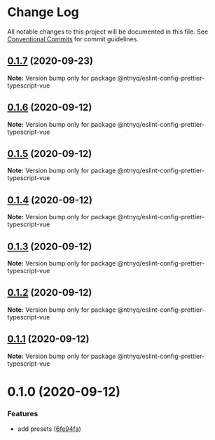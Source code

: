 # Change Log

All notable changes to this project will be documented in this file.
See [Conventional Commits](https://conventionalcommits.org) for commit guidelines.

## [0.1.7](https://github.com/ntnyq/configs/compare/@ntnyq/eslint-config-prettier-typescript-vue@0.1.6...@ntnyq/eslint-config-prettier-typescript-vue@0.1.7) (2020-09-23)

**Note:** Version bump only for package @ntnyq/eslint-config-prettier-typescript-vue

## [0.1.6](https://github.com/ntnyq/configs/compare/@ntnyq/eslint-config-prettier-typescript-vue@0.1.5...@ntnyq/eslint-config-prettier-typescript-vue@0.1.6) (2020-09-12)

**Note:** Version bump only for package @ntnyq/eslint-config-prettier-typescript-vue

## [0.1.5](https://github.com/ntnyq/configs/compare/@ntnyq/eslint-config-prettier-typescript-vue@0.1.4...@ntnyq/eslint-config-prettier-typescript-vue@0.1.5) (2020-09-12)

**Note:** Version bump only for package @ntnyq/eslint-config-prettier-typescript-vue

## [0.1.4](https://github.com/ntnyq/configs/compare/@ntnyq/eslint-config-prettier-typescript-vue@0.1.3...@ntnyq/eslint-config-prettier-typescript-vue@0.1.4) (2020-09-12)

**Note:** Version bump only for package @ntnyq/eslint-config-prettier-typescript-vue

## [0.1.3](https://github.com/ntnyq/configs/compare/@ntnyq/eslint-config-prettier-typescript-vue@0.1.2...@ntnyq/eslint-config-prettier-typescript-vue@0.1.3) (2020-09-12)

**Note:** Version bump only for package @ntnyq/eslint-config-prettier-typescript-vue

## [0.1.2](https://github.com/ntnyq/configs/compare/@ntnyq/eslint-config-prettier-typescript-vue@0.1.1...@ntnyq/eslint-config-prettier-typescript-vue@0.1.2) (2020-09-12)

**Note:** Version bump only for package @ntnyq/eslint-config-prettier-typescript-vue

## [0.1.1](https://github.com/ntnyq/configs/compare/@ntnyq/eslint-config-prettier-typescript-vue@0.1.0...@ntnyq/eslint-config-prettier-typescript-vue@0.1.1) (2020-09-12)

**Note:** Version bump only for package @ntnyq/eslint-config-prettier-typescript-vue

# 0.1.0 (2020-09-12)

### Features

- add presets ([6fe94fa](https://github.com/ntnyq/configs/commit/6fe94fae4ed9d80b18833c9e5a3f51f710ebda43))
